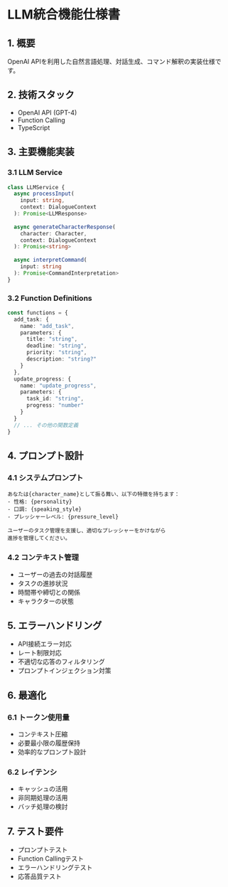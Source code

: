 # LLM統合機能仕様書

## 1. 概要

OpenAI APIを利用した自然言語処理、対話生成、コマンド解釈の実装仕様です。

## 2. 技術スタック

- OpenAI API (GPT-4)
- Function Calling
- TypeScript

## 3. 主要機能実装

### 3.1 LLM Service
```typescript
class LLMService {
  async processInput(
    input: string,
    context: DialogueContext
  ): Promise<LLMResponse>
  
  async generateCharacterResponse(
    character: Character,
    context: DialogueContext
  ): Promise<string>
  
  async interpretCommand(
    input: string
  ): Promise<CommandInterpretation>
}
```

### 3.2 Function Definitions
```typescript
const functions = {
  add_task: {
    name: "add_task",
    parameters: {
      title: "string",
      deadline: "string",
      priority: "string",
      description: "string?"
    }
  },
  update_progress: {
    name: "update_progress",
    parameters: {
      task_id: "string",
      progress: "number"
    }
  }
  // ... その他の関数定義
}
```

## 4. プロンプト設計

### 4.1 システムプロンプト
```text
あなたは{character_name}として振る舞い、以下の特徴を持ちます：
- 性格: {personality}
- 口調: {speaking_style}
- プレッシャーレベル: {pressure_level}

ユーザーのタスク管理を支援し、適切なプレッシャーをかけながら
進捗を管理してください。
```

### 4.2 コンテキスト管理
- ユーザーの過去の対話履歴
- タスクの進捗状況
- 時間帯や締切との関係
- キャラクターの状態

## 5. エラーハンドリング

- API接続エラー対応
- レート制限対応
- 不適切な応答のフィルタリング
- プロンプトインジェクション対策

## 6. 最適化

### 6.1 トークン使用量
- コンテキスト圧縮
- 必要最小限の履歴保持
- 効率的なプロンプト設計

### 6.2 レイテンシ
- キャッシュの活用
- 非同期処理の活用
- バッチ処理の検討

## 7. テスト要件

- プロンプトテスト
- Function Callingテスト
- エラーハンドリングテスト
- 応答品質テスト